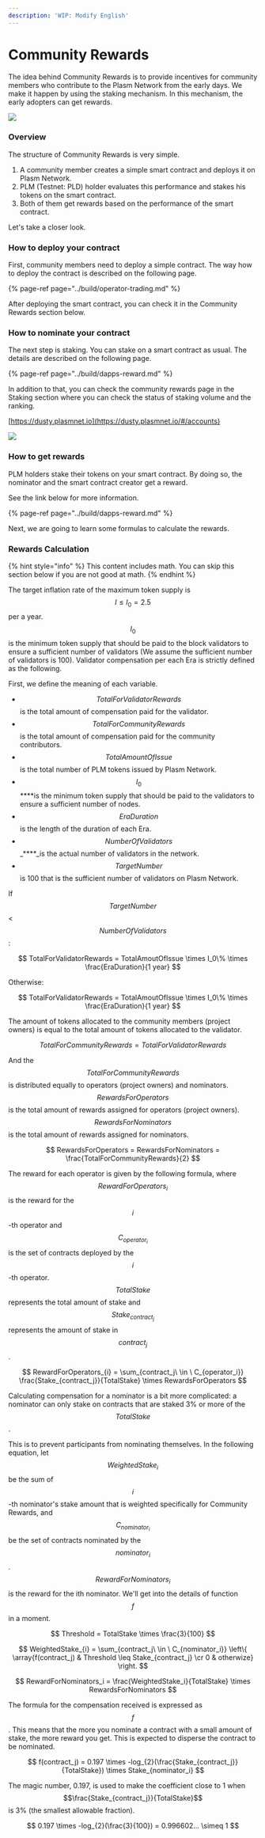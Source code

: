 ```yaml
---
description: 'WIP: Modify English'
---
```


# Community Rewards

The idea behind Community Rewards is to provide incentives for community members who contribute to the Plasm Network from the early days. We make it happen by using the staking mechanism. In this mechanism, the early adopters can get rewards.

![](../.gitbook/assets/screen-shot-2020-08-11-at-18.33.49.png)

### Overview

The structure of Community Rewards is very simple.

1. A community member creates a simple smart contract and deploys it on Plasm Network.
2. PLM \(Testnet: PLD\) holder evaluates this performance and stakes his tokens on the smart contract.
3. Both of them get rewards based on the performance of the smart contract.

Let's take a closer look.

### How to deploy your contract

First, community members need to deploy a simple contract. The way how to deploy the contract is described on the following page. 

{% page-ref page="../build/operator-trading.md" %}

After deploying the smart contract, you can check it in the Community Rewards section below.

### How to nominate your contract

The next step is staking. You can stake on a smart contract as usual. The details are described on the following page.

{% page-ref page="../build/dapps-reward.md" %}

In addition to that, you can check the community rewards page in the Staking section where you can check the status of staking volume and the ranking.

[https://dusty.plasmnet.io](https://dusty.plasmnet.io/#/accounts)

![](../.gitbook/assets/screen-shot-2020-08-11-at-10.29.40.png)

### How to get rewards

PLM holders stake their tokens on your smart contract. By doing so, the nominator and the smart contract creator get a reward.

See the link below for more information.

{% page-ref page="../build/dapps-reward.md" %}

Next, we are going to learn some formulas to calculate the rewards.

### Rewards Calculation

{% hint style="info" %}
This content includes math. You can skip this section below if you are not good at math. 
{% endhint %}

The target inflation rate of the maximum token supply is $$I ≤ I_0 = 2.5%$$per a year. $$I_0$$ is the minimum token supply that should be paid to the block validators to ensure a sufficient number of validators \(We assume the sufficient number of validators is 100\). Validator compensation per each Era is strictly defined as the following. 

First, we define the meaning of each variable.

* $$TotalForValidatorRewards$$ is the total amount of compensation paid for the validator.
* $$TotalForCommunityRewards$$ is the total amount of compensation paid for the community contributors. 
* $$TotalAmountOfIssue$$ is the total number of PLM tokens issued by Plasm Network. 
* $$I_0$$ ****is the minimum token supply that should be paid to the validators to ensure a sufficient number of nodes. 
* $$EraDuration$$ is the length of the duration of each Era. 
* $$NumberOfValidators$$ _****_is the actual number of validators in the network.
*  $$TargetNumber$$ is 100 that is the sufficient number of validators on Plasm Network.

If $$TargetNumber$$&lt; $$NumberOfValidators$$:

$$
TotalForValidatorRewards = TotalAmoutOfIssue \times I_0\% \times \frac{EraDuration}{1 year}
$$

Otherwise:

$$
TotalForValidatorRewards = TotalAmoutOfIssue \times I_0\% \times \frac{EraDuration}{1 year}
$$

The amount of tokens allocated to the community members \(project owners\) is equal to the total amount of tokens allocated to the validator. 

$$
TotalForCommunityRewards = TotalForValidatorRewards
$$

And the $$TotalForCommunityRewards$$ is distributed equally to operators \(project owners\) and nominators. $$RewardsForOperators$$ is the total amount of rewards assigned for operators \(project owners\). $$RewardsForNominators$$ is the total amount of rewards assigned for nominators.

$$
RewardsForOperators = RewardsForNominators = \frac{TotalForCommunityRewards}{2}
$$

The reward for each operator is given by the following formula, where $$RewardForOperators_{i}$$ is the reward for the $$i$$-th operator and $$C_{operator_i}$$is the set of contracts deployed by the $$i$$-th operator. $$TotalStake$$ represents the total amount of stake and $$Stake_{contract_j}$$ represents the amount of stake in $$contract_j$$.

$$
RewardForOperators_{i} = \sum_{contract_j\ \in 
\ C_{operator_i}} \frac{Stake_{contract_j}}{TotalStake} \times RewardsForOperators
$$

Calculating compensation for a nominator is a bit more complicated: a nominator can only stake on contracts that are staked 3% or more of the $$TotalStake$$. 

This is to prevent participants from nominating themselves. In the following equation, let $$WeightedStake_i$$ be the sum of $$i$$-th nominator's stake amount that is weighted specifically for Community Rewards, and $$C_{nominator_i}$$ be the set of contracts nominated by the $$nominator_i$$. $$RewardForNominators_i$$ is the reward for the ith nominator. We'll get into the details of function $$f$$ in a moment.

$$
Threshold = TotalStake \times \frac{3}{100}
$$

$$
WeightedStake_{i} = \sum_{contract_j\ \in \ C_{nominator_i}} \left\{ \array{f(contract_j) & Threshold \leq Stake_{contract_j} \cr 0 & otherwize} \right.
$$

$$
RewardForNominators_i = \frac{WeightedStake_i}{TotalStake} \times RewardsForNominators
$$

The formula for the compensation received is expressed as $$f$$. This means that the more you nominate a contract with a small amount of stake, the more reward you get. This is expected to disperse the contract to be nominated.

$$
f(contract_j) = 0.197 \times -log_{2}(\frac{Stake_{contract_j}}{TotalStake})  \times Stake_{nominator_i}
$$

The magic number, 0.197, is used to make the coefficient close to 1 when $$\frac{Stake_{contract_j}}{TotalStake}$$ is 3% \(the smallest allowable fraction\).

$$
0.197 \times -log_{2}(\frac{3}{100}) = 0.996602... \simeq 1
$$

